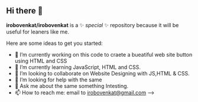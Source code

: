 ## Hi there 👋
**irobovenkat/irobovenkat** is a ✨ _special_ ✨ repository because it will be useful for leaners like me.

Here are some ideas to get you started:

- 🔭 I’m currently working on this code to craete a bueatiful web site button using HTML and CSS
- 🌱 I’m currently learning JavaScript, HTML and CSS.
- 👯 I’m looking to collaborate on Website Designing with JS,HTML & CSS.
- 🤔 I’m looking for help with the same
- 💬 Ask me about the same something Intesting.
- 📫 How to reach me: email to irobovenkat@gmail.com
-->
